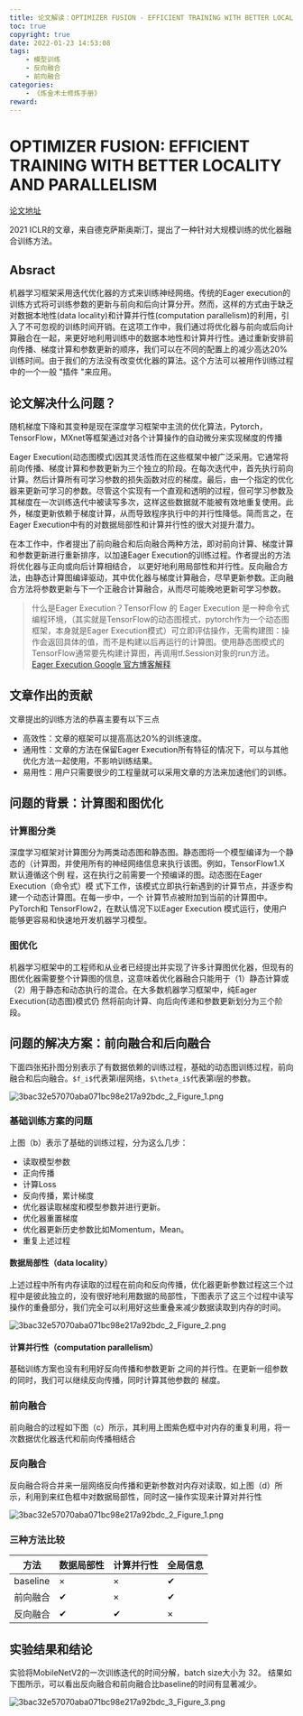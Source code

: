 ```yaml
---
title: 论文解读：OPTIMIZER FUSION - EFFICIENT TRAINING WITH BETTER LOCALITY AND PARALLELISM
toc: true
copyright: true
date: 2022-01-23 14:53:08
tags:
    - 模型训练
    - 反向融合
    - 前向融合
categories:
    - 《炼金术士修炼手册》
reward:
---
```

# OPTIMIZER FUSION: EFFICIENT TRAINING WITH BETTER LOCALITY AND PARALLELISM

[论文地址](https://arxiv.org/abs/2104.00237)

2021 ICLR的文章，来自德克萨斯奥斯汀，提出了一种针对大规模训练的优化器融合训练方法。

## Absract

机器学习框架采用迭代优化器的方式来训练神经网络。传统的Eager execution的训练方式将可训练参数的更新与前向和后向计算分开。然而，这样的方式由于缺乏对数据本地性(data locality)和计算并行性(computation parallelism)的利用，引入了不可忽视的训练时间开销。在这项工作中，我们通过将优化器与前向或后向计算融合在一起，来更好地利用训练中的数据本地性和计算并行性。通过重新安排前向传播、梯度计算和参数更新的顺序，我们可以在不同的配置上的减少高达20%训练时间。由于我们的方法没有改变优化器的算法。这个方法可以被用作训练过程中的一个一般 "插件 "来应用。


## 论文解决什么问题？
随机梯度下降和其变种是现在深度学习框架中主流的优化算法，Pytorch，TensorFlow，MXnet等框架通过对各个计算操作的自动微分来实现梯度的传播

Eager Execution(动态图模式)因其灵活性而在这些框架中被广泛采用。它通常将前向传播、梯度计算和参数更新为三个独立的阶段。在每次迭代中，首先执行前向计算。然后计算所有可学习参数的损失函数对应的梯度。最后，由一个指定的优化器来更新可学习的参数。尽管这个实现有一个直观和透明的过程，但可学习参数及其梯度在一次训练迭代中被读写多次，这样这些数据就不能被有效地重复使用。此外，梯度更新依赖于梯度计算，从而导致程序执行中的并行性降低。简而言之，在Eager Execution中有的对数据局部性和计算并行性的很大对提升潜力。

在本工作中，作者提出了前向融合和后向融合两种方法，即对前向计算、梯度计算和参数更新进行重新排序，以加速Eager Execution的训练过程。作者提出的方法将优化器与正向或向后计算相结合， 以更好地利用局部性和并行性。反向融合方法，由静态计算图编译驱动，其中优化器与梯度计算融合，尽早更新参数。正向融合方法将参数更新与下一个正融合计算融合，从而尽可能晚地更新可学习参数。

> 什么是Eager Execution？TensorFlow 的 Eager Execution 是一种命令式编程环境，（其实就是TensorFlow的动态图模式，pytorch作为一个动态图框架，本身就是Eager Execution模式）可立即评估操作，无需构建图：操作会返回具体的值，而不是构建以后再运行的计算图。使用静态图模式的TensorFlow通常要先构建计算图，再调用tf.Session对象的run方法。[Eager Execution Google 官方博客解释](https://ai.googleblog.com/2017/10/eager-execution-imperative-define-by.html)

## 文章作出的贡献
文章提出的训练方法的恭喜主要有以下三点
+ 高效性：文章的框架可以提高高达20%的训练速度。 
+ 通用性：文章的方法在保留Eager Execution所有特征的情况下，可以与其他优化方法一起使用，不影响训练结果。
+ 易用性：用户只需要很少的工程量就可以采用文章的方法来加速他们的训练。

## 问题的背景：计算图和图优化
### 计算图分类
深度学习框架对计算图分为两类动态图和静态图。静态图将一个模型编译为一个静态的（计算图，并使用所有的神经网络信息来执行该图。例如，TensorFlow1.X 默认遵循这个例 程，这在执行之前需要一个预编译的图。动态图在Eager Execution（命令式）模 式下工作，该模式立即执行新遇到的计算节点，并逐步构建一个动态计算图。在每一步中，一个 计算节点被附加到当前的计算图中。PyTorch和 TensorFlow2，在默认情况下以Eager Execution 模式运行，使用户能够更容易和快速地开发机器学习模型。 

### 图优化
机器学习框架中的工程师和从业者已经提出并实现了许多计算图优化器，但现有的图优化器需要整个计算图的信息，这意味着优化器融合只能用于（1）静态计算或（2）用于静态和动态执行的混合。在大多数机器学习框架中，纯Eager Execution(动态图)模式仍 然将前向计算、向后向传递和参数更新划分为三个阶段。



## 问题的解决方案：前向融合和后向融合
下面四张拓扑图分别表示了有数据依赖的训练过程，基础的动态图训练过程，前向融合和后向融合。`$f_i$`代表第i层网络，`$\theta_i$`代表第i层的参数。

![3bac32e57070aba071bc98e217a92bdc_2_Figure_1.png](https://s2.loli.net/2022/01/10/jAgcBmQRkWpoeTY.png)

### 基础训练方案的问题
上图（b）表示了基础的训练过程，分为这么几步：
+ 读取模型参数
+ 正向传播
+ 计算Loss
+ 反向传播，累计梯度
+ 优化器读取梯度和模型参数并进行更新。
+ 优化器重置梯度
+ 优化器更新历史参数比如Momentum，Mean。
+ 重复上述过程

#### 数据局部性（data locality）
上述过程中所有内存读取的过程在前向和反向传播，优化器更新参数过程这三个过程中是彼此独立的，没有很好地利用数据的局部性，下图表示了这三个过程中读写操作的重叠部分，我们完全可以利用好这些重叠来减少数据读取到内存的时间。

![3bac32e57070aba071bc98e217a92bdc_2_Figure_2.png](https://s2.loli.net/2022/01/10/5hHlxBtMY92KvUp.png)

#### 计算并行性（computation parallelism）
基础训练方案也没有利用好反向传播和参数更新 之间的并行性。在更新一组参数的同时，我们可以继续反向传播，同时计算其他参数的 梯度。

### 前向融合
前向融合的过程如下图（c）所示，其利用上图紫色框中对内存的重复利用，将一次数据优化器迭代和前向传播相结合

### 反向融合
反向融合将合并来一层网络反向传播和更新参数对内存对读取，如上图（d）所示，利用到来红色框中对数据局部性，同时这一操作实现来计算对并行性

![3bac32e57070aba071bc98e217a92bdc_2_Figure_1.png](https://s2.loli.net/2022/01/10/jAgcBmQRkWpoeTY.png)

### 三种方法比较

方法 | 数据局部性| 计算并行性 |全局信息
--- |---|---|---|
baseline | × ️|×|✔
前向融合| ✔| ×|✔
反向融合 | ✔|✔|×

## 实验结果和结论

实验将MobileNetV2的一次训练迭代的时间分解，batch size大小为 32。
结果如下图所示，可以看出反向融合和前向融合比baseline的时间有显著减少。

![3bac32e57070aba071bc98e217a92bdc_3_Figure_3.png](https://s2.loli.net/2022/01/10/rBfW4QHmMvU96dF.png)